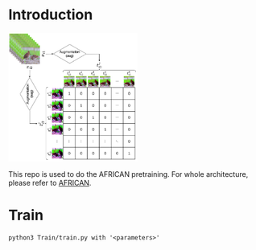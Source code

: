 # Introduction
<img src="assets/3_3_ConstrastiveSimilarityMatrix.png" width="256">

This repo is used to do the AFRICAN pretraining. For whole architecture, please refer to [AFRICAN](https://github.com/GoatWang/AFRICAN).

# Train
```
python3 Train/train.py with '<parameters>'
```

